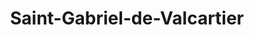 ---
title: Saint-Gabriel-de-Valcartier
url: /saint-gabriel-de-valcartier/
latitude: 46.937
longitude: -71.469
---